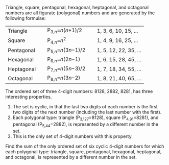 <p>Triangle, square, pentagonal, hexagonal, heptagonal, and octagonal numbers are all figurate (polygonal) numbers and are generated by the following formulae:</p>
<table><tr><td>Triangle</td>
<td> </td>
<td>P<sub>3,<i>n</i></sub>=<i>n</i>(<i>n</i>+1)/2</td>
<td> </td>
<td>1, 3, 6, 10, 15, ...</td>
</tr><tr><td>Square</td>
<td> </td>
<td>P<sub>4,<i>n</i></sub>=<i>n</i><sup>2</sup></td>
<td> </td>
<td>1, 4, 9, 16, 25, ...</td>
</tr><tr><td>Pentagonal</td>
<td> </td>
<td>P<sub>5,<i>n</i></sub>=<i>n</i>(3<i>n</i>−1)/2</td>
<td> </td>
<td>1, 5, 12, 22, 35, ...</td>
</tr><tr><td>Hexagonal</td>
<td> </td>
<td>P<sub>6,<i>n</i></sub>=<i>n</i>(2<i>n</i>−1)</td>
<td> </td>
<td>1, 6, 15, 28, 45, ...</td>
</tr><tr><td>Heptagonal</td>
<td> </td>
<td>P<sub>7,<i>n</i></sub>=<i>n</i>(5<i>n</i>−3)/2</td>
<td> </td>
<td>1, 7, 18, 34, 55, ...</td>
</tr><tr><td>Octagonal</td>
<td> </td>
<td>P<sub>8,<i>n</i></sub>=<i>n</i>(3<i>n</i>−2)</td>
<td> </td>
<td>1, 8, 21, 40, 65, ...</td>
</tr></table><p>The ordered set of three 4-digit numbers: 8128, 2882, 8281, has three interesting properties.</p>
<ol><li>The set is cyclic, in that the last two digits of each number is the first two digits of the next number (including the last number with the first).</li>
<li>Each polygonal type: triangle (P<sub>3,127</sub>=8128), square (P<sub>4,91</sub>=8281), and pentagonal (P<sub>5,44</sub>=2882), is represented by a different number in the set.</li>
<li>This is the only set of 4-digit numbers with this property.</li>
</ol><p>Find the sum of the only ordered set of six cyclic 4-digit numbers for which each polygonal type: triangle, square, pentagonal, hexagonal, heptagonal, and octagonal, is represented by a different number in the set.</p>

